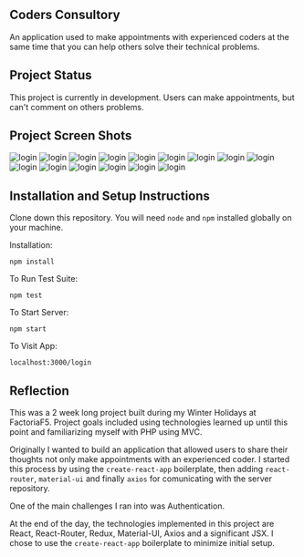 ## Coders Consultory 

An application used to make appointments with experienced coders at the same time that you can help others solve their technical problems.

## Project Status

This project is currently in development. Users can make appointments, but can't comment on others problems.

## Project Screen Shots


![login](https://github.com/adriansunye/coders-consultory-client/development/public/screenshots/1.png?raw=true)
![login](https://github.com/adriansunye/coders-consultory-client/development/public/screenshots/2.png?raw=true)
![login](https://github.com/adriansunye/coders-consultory-client/development/public/screenshots/3.png?raw=true)
![login](https://github.com/adriansunye/coders-consultory-client/development/public/screenshots/4.png?raw=true)
![login](https://github.com/adriansunye/coders-consultory-client/development/public/screenshots/5.png?raw=true)
![login](https://github.com/adriansunye/coders-consultory-client/development/public/screenshots/6.png?raw=true)
![login](https://github.com/adriansunye/coders-consultory-client/development/public/screenshots/7.png?raw=true)
![login](https://github.com/adriansunye/coders-consultory-client/development/public/screenshots/8.png?raw=true)
![login](https://github.com/adriansunye/coders-consultory-client/development/public/screenshots/9.png?raw=true)
![login](https://github.com/adriansunye/coders-consultory-client/development/public/screenshots/10.png?raw=true)
![login](https://github.com/adriansunye/coders-consultory-client/development/public/screenshots/11.png?raw=true)
![login](https://github.com/adriansunye/coders-consultory-client/development/public/screenshots/12.png?raw=true)
![login](https://github.com/adriansunye/coders-consultory-client/development/public/screenshots/13.png?raw=true)
![login](https://github.com/adriansunye/coders-consultory-client/development/public/screenshots/14.png?raw=true)
![login](https://github.com/adriansunye/coders-consultory-client/development/public/screenshots/15.png?raw=true)

## Installation and Setup Instructions

Clone down this repository. You will need `node` and `npm` installed globally on your machine.  

Installation:

`npm install`  

To Run Test Suite:  

`npm test`  

To Start Server:

`npm start`  

To Visit App:

`localhost:3000/login`  

## Reflection

This was a 2 week long project built during my Winter Holidays at FactoriaF5. Project goals included using technologies learned up until this point and familiarizing myself with PHP using MVC.  

Originally I wanted to build an application that allowed users to share their thoughts not only make appointments with an experienced coder. I started this process by using the `create-react-app` boilerplate, then adding `react-router`, `material-ui` and finally `axios` for comunicating with the server repository.  

One of the main challenges I ran into was Authentication.

At the end of the day, the technologies implemented in this project are React, React-Router, Redux, Material-UI, Axios and a significant JSX. I chose to use the `create-react-app` boilerplate to minimize initial setup.